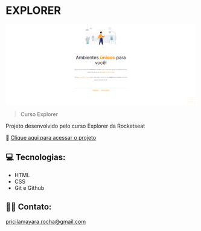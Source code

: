 # EXPLORER

![preview](./.github/preview.png)

> Curso Explorer

Projeto desenvolvido pelo curso Explorer da Rocketseat

🔗 [Clique aqui para acessar o projeto](https://mayrochinha.github.io/primeiro-projeto-explorer/)

## 💻 Tecnologias:
- HTML
- CSS
- Git e Github

## 💁‍♀️ Contato:

pricilamayara.rocha@gmail.com